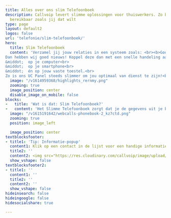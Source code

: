 ```yaml
---
title: Alles over ons slim Telefoonboek
description: Callvoip levert slimme oplossingen voor thuiswerkers. Zo ben je overal
  bereikbaar zoals jij dat wilt
type: page
layout: default2
logos: false
url: 'telefonie/slim-telefoonboek/'
hero:
  title: Slim Telefoonboek
  content: 'Verzamel jij jouw relaties in een systeem zoals: <br><b>Google Contacts, Microsoft, Contacts+, Zendesk, Exact Online, Teamleader, Salesforces of Hubspot?</b><br>
Dan hebben wij goed nieuws! Koppel deze dan met een snelle handeling aan de Callvoip-centrale. Het resultaat: je ziet de naam van de beller bij inkomende en uitgaande telefoontjes:<br>
&middot;  op je computer<br>
&middot;  op je smartphone<br>
&middot;  én op jouw vaste toestel.<br>
Zo is ons UC Panel steeds slimmer om jou optimaal van dienst te zijn!<br><br><a href="/contact" class="button">Meer informatie? Neem contact op!</a>'
  image: "/v1614959368/highlights_rernmy.png"
  zooming: true
  image_position: center
  disable_image_on_mobile: false
blocks:
-   title: 'Wat is dat: Slim Telefoonboek?'
-   content: 'Het Slimme Telefoonboek zorgt dat je de gegevens uit je bestaande bedrijfstelefoonboek of CRM systeem gemakkelijk kunt koppelen aan Webcalls, Qaller, Vamos en je vaste telefoontoestel<br><br><a href="#" class="button">Meer informatie</a>'
  image: "/v1615191642/webcalls-phonebook-2_kz7ctd.png"
  zooming: true
  position: image_left

  image_position: center
textblocksfooter:
- title1: 'Tip: Informatie-popup'
  content1: Klik op een contact in de lijst voor een handige informatie-popup met nummers en emailadres.
  title2: ''
  content2: <img src="https://res.cloudinary.com/callvoip/image/upload/v1659691896/side-tabs_sg1c9q.png" width="490px">
  show_vshape: false
textblocksfooter2:
- title1: ''
  content1: ''
  title2: ''
  content2: ''
  show_vshape: false  
hideinsearch: false
hideingoogle: false
hidesocialshare: true

---
```

